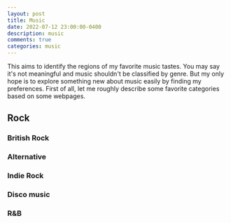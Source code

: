 ```yaml
---
layout: post
title: Music
date: 2022-07-12 23:00:00-0400
description: music
comments: true
categories: music
---
```


This aims to identify the regions of my favorite music tastes. You may say it's not meaningful and music shouldn't be classified by genre. But my only hope is to explore something new about music easily by finding my preferences. First of all, let me roughly describe some favorite categories based on some webpages.

## Rock

### British Rock

### Alternative

### Indie Rock

### Disco music

### R&B




